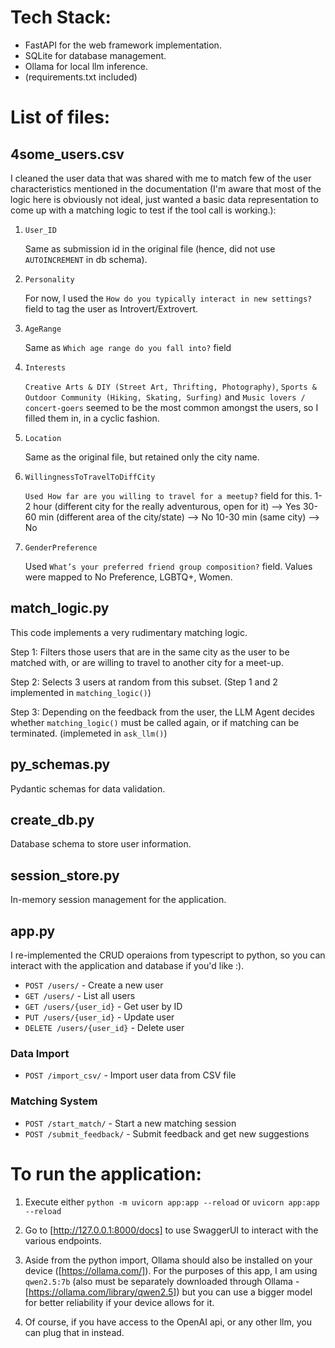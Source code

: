 # Tech Stack:

- FastAPI for the web framework implementation.
- SQLite for database management. 
- Ollama for local llm inference.
- (requirements.txt included)

# List of files:

## 4some_users.csv

I cleaned the user data that was shared with me to match few of the user characteristics mentioned in the documentation (I'm aware that most of the logic here is obviously not ideal, just wanted a basic data representation to come up with a matching logic to test if the tool call is working.):

1. `User_ID`

    Same as submission id in the original file (hence, did not use `AUTOINCREMENT` in db schema).

3. `Personality`
   
    For now, I used the `How do you typically interact in new settings?` field to tag the user as Introvert/Extrovert.

5. `AgeRange`
   
    Same as `Which age range do you fall into?` field

7. `Interests`
   
    `Creative Arts & DIY (Street Art, Thrifting, Photography)`, `Sports & Outdoor Community (Hiking, Skating, Surfing)` and `Music lovers / concert-goers` seemed to be the most common amongst the users, so I filled them in, in a cyclic fashion. 

9. `Location`
    
    Same as the original file, but retained only the city name. 

11. `WillingnessToTravelToDiffCity`
    
    `Used How far are you willing to travel for a meetup?` field for this.
        1-2 hour (different city for the really adventurous, open for it) --> Yes
        30-60 min (different area of the city/state) --> No
        10-30 min (same city) --> No 

13. `GenderPreference`
    
    Used `What’s your preferred friend group composition?` field. 
        Values were mapped to No Preference, LGBTQ+, Women.

## match_logic.py

This code implements a very rudimentary matching logic.

Step 1: Filters those users that are in the same city as the user to be matched with, or are willing to travel to another city for a meet-up. 

Step 2: Selects 3 users at random from this subset. (Step 1 and 2 implemented in `matching_logic()`)

Step 3: Depending on the feedback from the user, the LLM Agent decides whether `matching_logic()` must be called again, or if matching can be terminated. (implemeted in `ask_llm()`)

## py_schemas.py

Pydantic schemas for data validation.

## create_db.py

Database schema to store user information.

## session_store.py

In-memory session management for the application.

## app.py

I re-implemented the CRUD operaions from typescript to python, so you can interact with the application and database if you'd like :). 

- `POST /users/` - Create a new user
- `GET /users/` - List all users
- `GET /users/{user_id}` - Get user by ID
- `PUT /users/{user_id}` - Update user
- `DELETE /users/{user_id}` - Delete user

### Data Import
- `POST /import_csv/` - Import user data from CSV file

### Matching System
- `POST /start_match/` - Start a new matching session
- `POST /submit_feedback/` - Submit feedback and get new suggestions

# To run the application:

1. Execute either
    `python -m uvicorn app:app --reload` or
    `uvicorn app:app --reload`

2. Go to [http://127.0.0.1:8000/docs] to use SwaggerUI to interact with the various endpoints.

3. Aside from the python import, Ollama should also be installed on your device ([https://ollama.com/]). For the purposes of this app, I am using `qwen2.5:7b` (also must be separately downloaded through Ollama - [https://ollama.com/library/qwen2.5]) but you can use a bigger model for better reliability if your device allows for it.

4. Of course, if you have access to the OpenAI api, or any other llm, you can plug that in instead. 
